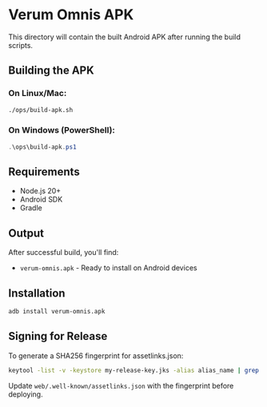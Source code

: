 # Verum Omnis APK

This directory will contain the built Android APK after running the build scripts.

## Building the APK

### On Linux/Mac:
```bash
./ops/build-apk.sh
```

### On Windows (PowerShell):
```powershell
.\ops\build-apk.ps1
```

## Requirements

- Node.js 20+
- Android SDK
- Gradle

## Output

After successful build, you'll find:
- `verum-omnis.apk` - Ready to install on Android devices

## Installation

```bash
adb install verum-omnis.apk
```

## Signing for Release

To generate a SHA256 fingerprint for assetlinks.json:

```bash
keytool -list -v -keystore my-release-key.jks -alias alias_name | grep "SHA256:"
```

Update `web/.well-known/assetlinks.json` with the fingerprint before deploying.
